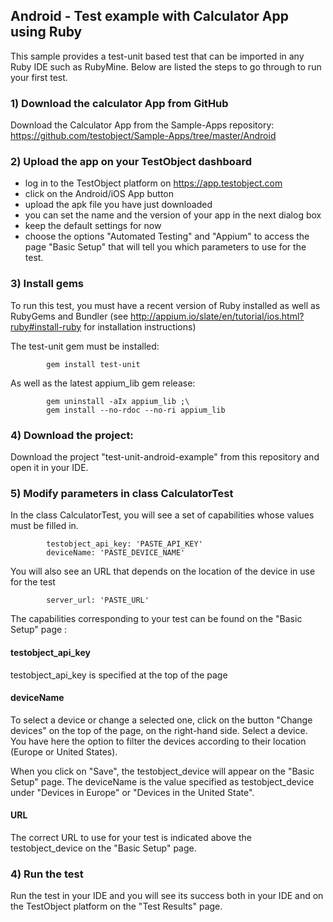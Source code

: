 ## Android - Test example with Calculator App using Ruby

This sample provides a test-unit based test that can be imported in any Ruby IDE such as RubyMine.
Below are listed the steps to go through to run your first test.


### 1) Download the calculator App from GitHub

Download the Calculator App from the Sample-Apps repository: https://github.com/testobject/Sample-Apps/tree/master/Android

### 2) Upload the app on your TestObject dashboard

- log in to the TestObject platform on https://app.testobject.com
- click on the Android/iOS App button
- upload the apk file you have just downloaded
- you can set the name and the version of your app in the next dialog box
- keep the default settings for now
- choose the options "Automated Testing" and "Appium" to access the page "Basic Setup" that will tell you which parameters to use for the test.

### 3) Install gems

To run this test, you must have a recent version of Ruby installed as well as RubyGems and Bundler (see http://appium.io/slate/en/tutorial/ios.html?ruby#install-ruby for installation instructions)

The test-unit gem must be installed:

            gem install test-unit

As well as the latest appium_lib gem release:

            gem uninstall -aIx appium_lib ;\
            gem install --no-rdoc --no-ri appium_lib

### 4) Download the project:

Download the project "test-unit-android-example" from this repository and open it in your IDE.



### 5) Modify parameters in class CalculatorTest

In the class CalculatorTest, you will see a set of capabilities whose values must be filled in.

            testobject_api_key: 'PASTE_API_KEY'
            deviceName: 'PASTE_DEVICE_NAME'
                
You will also see an URL that depends on the location of the device in use for the test
        
            server_url: 'PASTE_URL'

The capabilities corresponding to your test can be found on the "Basic Setup" page : 

#### testobject_api_key

testobject_api_key is specified at the top of the page

#### deviceName

To select a device or change a selected one, click on the button "Change devices" on the top of the page, on the right-hand side. Select a device.
You have here the option to filter the devices according to their location (Europe or United States).

When you click on "Save", the testobject_device  will appear on the "Basic Setup" page. The deviceName is the value specified as testobject_device
under "Devices in Europe" or "Devices in the United State".

#### URL

The correct URL to use for your test is indicated above the testobject_device on the "Basic Setup" page.


### 4) Run the test 

Run the test in your IDE and you will see its success both in your IDE and on the TestObject platform on the "Test Results" page.



